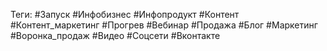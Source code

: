 Теги:
#Запуск #Инфобизнес #Инфопродукт #Контент  #Контент_маркетинг  #Прогрев #Вебинар #Продажа #Блог #Маркетинг #Воронка_продаж #Видео #Соцсети
#Вконтакте
